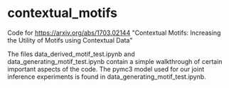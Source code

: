 # contextual_motifs
Code for https://arxiv.org/abs/1703.02144 "Contextual Motifs: Increasing the Utility of Motifs using Contextual Data"

The files data_derived_motif_test.ipynb and data_generating_motif_test.ipynb contain a simple walkthrough of certain important aspects of the code. The pymc3 model used for our joint inference experiments is found in data_generating_motif_test.ipynb.
